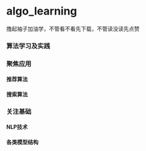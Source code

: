 # algo_learning
撸起袖子加油学，不管看不看先下载，不管读没读先点赞

### 算法学习及实践

### 聚焦应用
#### 推荐算法
#### 搜索算法

### 关注基础
#### NLP技术
#### 各类模型结构
